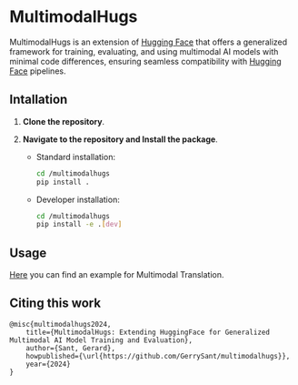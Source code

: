 # MultimodalHugs

MultimodalHugs is an extension of [Hugging Face](https://huggingface.co/) that offers a generalized framework for training, evaluating, and using multimodal AI models with minimal code differences, ensuring seamless compatibility with [Hugging Face](https://huggingface.co/) pipelines.

## Intallation

1. **Clone the repository**.
2. **Navigate to the repository and Install the package**.

    - Standard installation:


        ```bash
        cd /multimodalhugs
        pip install .
        ```

    - Developer installation:
        ```bash
        cd /multimodalhugs
        pip install -e .[dev]
        ```

## Usage

[Here](/examples/multimodal_translation/) you can find an example for Multimodal Translation.


## Citing this work

```
@misc{multimodalhugs2024, 
    title={MultimodalHugs: Extending HuggingFace for Generalized Multimodal AI Model Training and Evaluation},
    author={Sant, Gerard},
    howpublished={\url{https://github.com/GerrySant/multimodalhugs}},
    year={2024}
}
```
